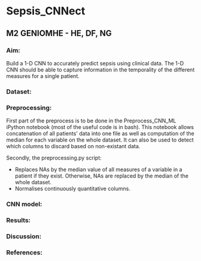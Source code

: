 # Sepsis_CNNect
## M2 GENIOMHE - HE, DF, NG

### Aim:
Build a 1-D CNN to accurately predict sepsis using clinical data.
The 1-D CNN should be able to capture information in the temporality of the different measures for a single patient.

### Dataset:


### Preprocessing:
First part of the preprocess is to be done in the Preprocess_CNN_ML iPython notebook (most of the useful code is in bash).
This notebook allows concatenation of all patients' data into one file as well as computation of the median for each variable on the whole dataset.
It can also be used to detect which columns to discard based on non-existant data.

Secondly, the preprocessing.py script:
- Replaces NAs by the median value of all measures of a variable in a patient if they exist. Otherwise, NAs are replaced by the median of the whole dataset.
- Normalises continuously quantitative columns.

### CNN model:

### Results:

### Discussion:

### References:
